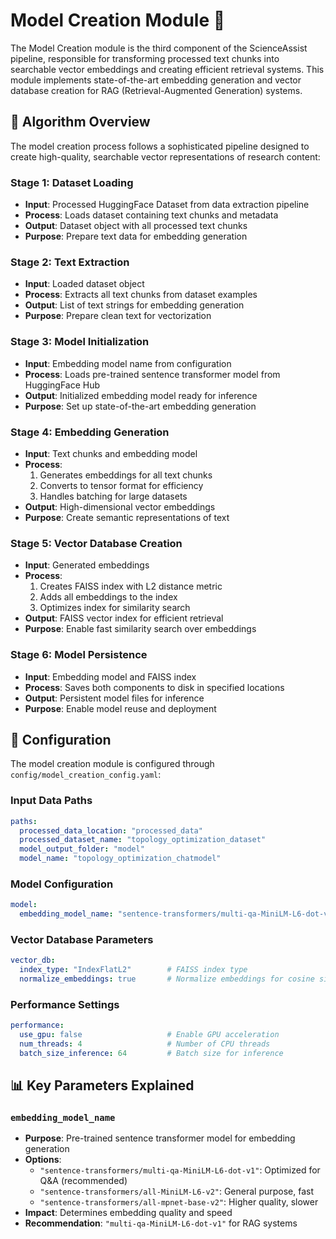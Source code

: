# Model Creation Module 🤖

The Model Creation module is the third component of the ScienceAssist pipeline, responsible for transforming processed text chunks into searchable vector embeddings and creating efficient retrieval systems. This module implements state-of-the-art embedding generation and vector database creation for RAG (Retrieval-Augmented Generation) systems.

## 🧠 Algorithm Overview

The model creation process follows a sophisticated pipeline designed to create high-quality, searchable vector representations of research content:

### **Stage 1: Dataset Loading**
- **Input**: Processed HuggingFace Dataset from data extraction pipeline
- **Process**: Loads dataset containing text chunks and metadata
- **Output**: Dataset object with all processed text chunks
- **Purpose**: Prepare text data for embedding generation

### **Stage 2: Text Extraction**
- **Input**: Loaded dataset object
- **Process**: Extracts all text chunks from dataset examples
- **Output**: List of text strings for embedding generation
- **Purpose**: Prepare clean text for vectorization

### **Stage 3: Model Initialization**
- **Input**: Embedding model name from configuration
- **Process**: Loads pre-trained sentence transformer model from HuggingFace Hub
- **Output**: Initialized embedding model ready for inference
- **Purpose**: Set up state-of-the-art embedding generation

### **Stage 4: Embedding Generation**
- **Input**: Text chunks and embedding model
- **Process**: 
  1. Generates embeddings for all text chunks
  2. Converts to tensor format for efficiency
  3. Handles batching for large datasets
- **Output**: High-dimensional vector embeddings
- **Purpose**: Create semantic representations of text

### **Stage 5: Vector Database Creation**
- **Input**: Generated embeddings
- **Process**:
  1. Creates FAISS index with L2 distance metric
  2. Adds all embeddings to the index
  3. Optimizes index for similarity search
- **Output**: FAISS vector index for efficient retrieval
- **Purpose**: Enable fast similarity search over embeddings

### **Stage 6: Model Persistence**
- **Input**: Embedding model and FAISS index
- **Process**: Saves both components to disk in specified locations
- **Output**: Persistent model files for inference
- **Purpose**: Enable model reuse and deployment

## 🔧 Configuration

The model creation module is configured through `config/model_creation_config.yaml`:

### **Input Data Paths**
```yaml
paths:
  processed_data_location: "processed_data"
  processed_dataset_name: "topology_optimization_dataset"
  model_output_folder: "model"
  model_name: "topology_optimization_chatmodel"
```

### **Model Configuration**
```yaml
model:
  embedding_model_name: "sentence-transformers/multi-qa-MiniLM-L6-dot-v1"
```

### **Vector Database Parameters**
```yaml
vector_db:
  index_type: "IndexFlatL2"        # FAISS index type
  normalize_embeddings: true       # Normalize embeddings for cosine similarity
```

### **Performance Settings**
```yaml
performance:
  use_gpu: false                   # Enable GPU acceleration
  num_threads: 4                   # Number of CPU threads
  batch_size_inference: 64         # Batch size for inference
```

## 📊 Key Parameters Explained

### **`embedding_model_name`**
- **Purpose**: Pre-trained sentence transformer model for embedding generation
- **Options**:
  - `"sentence-transformers/multi-qa-MiniLM-L6-dot-v1"`: Optimized for Q&A (recommended)
  - `"sentence-transformers/all-MiniLM-L6-v2"`: General purpose, fast
  - `"sentence-transformers/all-mpnet-base-v2"`: Higher quality, slower
- **Impact**: Determines embedding quality and speed
- **Recommendation**: `"multi-qa-MiniLM-L6-dot-v1"` for RAG systems




